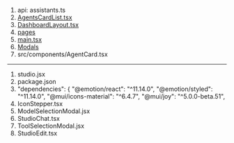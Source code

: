 1. api: assistants.ts
2. [AgentsCardList.tsx](src/components/AgentsCardList.tsx)
3. [DashboardLayout.tsx](src/components/DashboardLayout.tsx)
4. [pages](src/pages)
5. [main.tsx](src/main.tsx)
6. [Modals](src/components/Modals)
7. src/components/AgentCard.tsx
----------------------------
1. studio.jsx
2. package.json
3.  "dependencies": {
    "@emotion/react": "^11.14.0",
    "@emotion/styled": "^11.14.0",
    "@mui/icons-material": "^6.4.7",
    "@mui/joy": "^5.0.0-beta.51",
4. IconStepper.tsx
5. ModelSelectionModal.jsx
6. StudioChat.tsx
7. ToolSelectionModal.jsx
8. StudioEdit.tsx